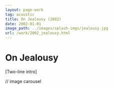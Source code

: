 ```yaml
---
layout: page-work
tag: acoustic
title: On Jealousy (2002)
date: 2002-01-01
image_path: ../images/splash-imgs/jealousy.jpg
url: /work/2002_jealousy.html
---
```

# On Jealousy

[Two-line intro]

// image carousel
